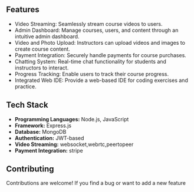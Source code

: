 
## Features

- Video Streaming: Seamlessly stream course videos to users.
- Admin Dashboard: Manage courses, users, and content through an intuitive admin dashboard.
- Video and Photo Upload: Instructors can upload videos and images to create course content.
- Payment Integration: Securely handle payments for course purchases.
- Chatting System: Real-time chat functionality for students and instructors to interact.
- Progress Tracking: Enable users to track their course progress.
- Integrated Web IDE: Provide a web-based IDE for coding exercises and practice.

## Tech Stack

- **Programming Languages:** Node.js, JavaScript
- **Framework:** Express.js
- **Database:** MongoDB
- **Authentication:** JWT-based
- **Video Streaming:** websocket,webrtc,peertopeer
- **Payment Integration:** stripe


## Contributing

Contributions are welcome! If you find a bug or want to add a new feature


